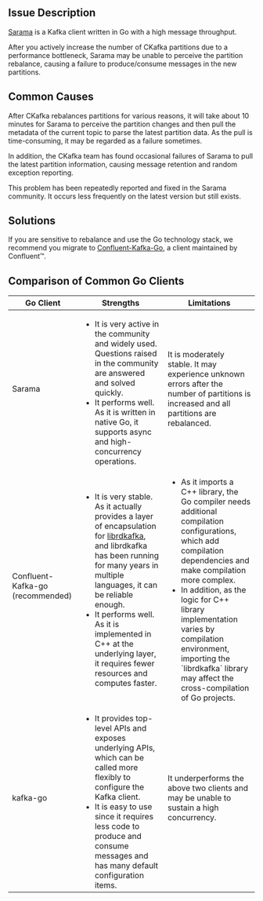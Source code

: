 ## Issue Description

[Sarama](https://github.com/Shopify/sarama) is a Kafka client written in Go with a high message throughput.

After you actively increase the number of CKafka partitions due to a performance bottleneck, Sarama may be unable to perceive the partition rebalance, causing a failure to produce/consume messages in the new partitions.

## Common Causes

After CKafka rebalances partitions for various reasons, it will take about 10 minutes for Sarama to perceive the partition changes and then pull the metadata of the current topic to parse the latest partition data. As the pull is time-consuming, it may be regarded as a failure sometimes.

In addition, the CKafka team has found occasional failures of Sarama to pull the latest partition information, causing message retention and random exception reporting.

This problem has been repeatedly reported and fixed in the Sarama community. It occurs less frequently on the latest version but still exists.

## Solutions

If you are sensitive to rebalance and use the Go technology stack, we recommend you migrate to [Confluent-Kafka-Go](https://github.com/confluentinc/confluent-kafka-go), a client maintained by Confluent&trade;.

## Comparison of Common Go Clients
<table>
    <thead>
    <tr>
        <th>Go Client</th>
        <th>Strengths</th>
				<th>Limitations</th>
    </tr>
    </thead>
    <tbody>
    <tr>
        <td>Sarama</td>
        <td><ul style = "margin-bottom: 0px;"><li>It is very active in the community and widely used. Questions raised in the community are answered and solved quickly.</li>
				<li>It performs well. As it is written in native Go, it supports async and high-concurrency operations.</li></ul></td>
				<td>It is moderately stable. It may experience unknown errors after the number of partitions is increased and all partitions are rebalanced.</td>
    </tr>
    <tr>
        <td>Confluent-Kafka-go (recommended)</td>
        <td><ul style = "margin-bottom: 0px;"><li>It is very stable. As it actually provides a layer of encapsulation for <a href = "https://github.com/edenhill/librdkafka">librdkafka</a>, and librdkafka
  has been running for many years in multiple languages, it can be reliable enough.</li>
				<li>It performs well. As it is implemented in C++ at the underlying layer, it requires fewer resources and computes faster.</li></ul></td>
				<td><ul style = "margin-bottom: 0px;"><li>As it imports a C++ library, the Go compiler needs additional compilation configurations, which add compilation dependencies and make compilation more complex.</li>
				<li>In addition, as the logic for C++ library implementation varies by compilation environment, importing the `librdkafka` library may affect the cross-compilation of Go projects.</li></ul></td>
    </tr>
		<tr>
        <td>kafka-go</td>
        <td><ul style = "margin-bottom: 0px;"><li>It provides top-level APIs and exposes underlying APIs, which can be called more flexibly to configure the Kafka client.</li>
				<li>It is easy to use since it requires less code to produce and consume messages and has many default configuration items.</li></ul></td>
				<td>It underperforms the above two clients and may be unable to sustain a high concurrency.</td>
    </tr>
    </tbody>
</table>


  





